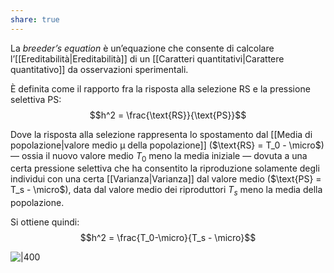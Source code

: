 ```yaml
---
share: true
---
```

La *breeder’s equation* è un’equazione che consente di calcolare l’[[Ereditabilità|Ereditabilità]] di un [[Caratteri quantitativi|Carattere quantitativo]] da osservazioni sperimentali.

È definita come il rapporto fra la risposta alla selezione $\text{RS}$ e la pressione selettiva $\text{PS}$:
$$h^2 = \frac{\text{RS}}{\text{PS}}$$

Dove la risposta alla selezione rappresenta lo spostamento dal [[Media di popolazione|valore medio µ della popolazione]] ($\text{RS} = T_0 - \micro$) — ossia il nuovo valore medio $T_0$ meno la media iniziale — dovuta a una certa pressione selettiva che ha consentito la riproduzione solamente degli individui con una certa [[Varianza|Varianza]] dal valore medio ($\text{PS} = T_s - \micro$), data dal valore medio dei riproduttori $T_s$ meno la media della popolazione.

Si ottiene quindi:
$$h^2 = \frac{T_0-\micro}{T_s - \micro}$$

![|400](1b737fe1e1be302a0203b2509eea4955_MD5%201.png)